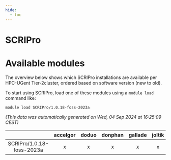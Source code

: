 ```yaml
---
hide:
  - toc
---
```


SCRIPro
=======

# Available modules


The overview below shows which SCRIPro installations are available per HPC-UGent Tier-2cluster, ordered based on software version (new to old).

To start using SCRIPro, load one of these modules using a `module load` command like:

```shell
module load SCRIPro/1.0.18-foss-2023a
```

*(This data was automatically generated on Wed, 04 Sep 2024 at 16:25:09 CEST)*  

| |accelgor|doduo|donphan|gallade|joltik|shinx|skitty|
| :---: | :---: | :---: | :---: | :---: | :---: | :---: | :---: |
|SCRIPro/1.0.18-foss-2023a|x|x|x|x|x|-|x|
